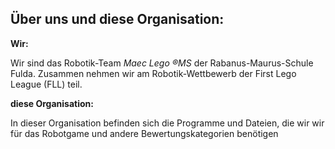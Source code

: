 ## Über uns und diese Organisation:

**Wir:**

Wir sind das Robotik-Team _Maec Lego ®MS_ der Rabanus-Maurus-Schule Fulda. 
Zusammen nehmen wir am Robotik-Wettbewerb der First Lego League (FLL) teil.

**diese Organisation:**

In dieser Organisation befinden sich die Programme und Dateien, die wir wir für das Robotgame und andere Bewertungskategorien benötigen
